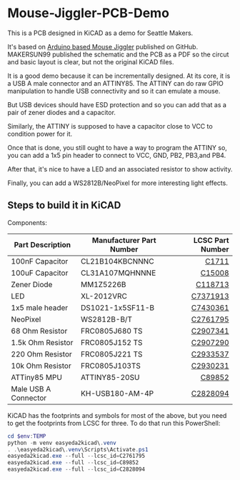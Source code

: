 # Mouse-Jiggler-PCB-Demo
This is a PCB designed in KiCAD as a demo for Seattle Makers.

It's based on [Arduino based Mouse Jiggler](https://github.com/MAKERSUN99/MAUS) 
published on GitHub. MAKERSUN99 published the schematic and the PCB as
a PDF so the circut and basic layout is clear, but not the original KiCAD
files.

It is a good demo because it can be incrementally designed. At its core,
it is a USB A male connector and an ATTINY85. The ATTINY can do raw GPIO
manipulation to handle USB connectivity and so it can emulate a mouse.

But USB devices should have ESD protection and so you can add that as a
pair of zener diodes and a capacitor.

Similarly, the ATTINY is supposed to have a capacitor close to VCC to condition
power for it.

Once that is done, you still ought to have a way to program the ATTINY so, you
can add a 1x5 pin header to connect to VCC, GND, PB2, PB3,and PB4.

After that, it's nice to have a LED and an associated resistor to show
activity.

Finally, you can add a WS2812B/NeoPixel for more interesting light effects.

## Steps to build it in KiCAD
Components:

|Part Description|Manufacturer Part Number|LCSC Part Number|
|-|-|-:|
|100nF Capacitor|CL21B104KBCNNNC|[C1711](https://www.lcsc.com/datasheet/lcsc_datasheet_2304140030_Samsung-Electro-Mechanics-CL21B104KBCNNNC_C1711.pdf)|
|100uF Capacitor|CL31A107MQHNNNE|[C15008](https://www.lcsc.com/datasheet/lcsc_datasheet_2304140030_Samsung-Electro-Mechanics-CL31A107MQHNNNE_C15008.pdf)|
|Zener Diode|MM1Z5226B|[C118713](https://www.lcsc.com/datasheet/lcsc_datasheet_2304140030_ST-Semtech-MM1Z5226B_C118713.pdf)|
|LED|XL-2012VRC|[C7371913](https://www.lcsc.com/datasheet/lcsc_datasheet_2402181500_XINGLIGHT-XL-2012VRC_C7371913.pdf)|
|1x5 male header|DS1021-1x5SF11-B|[C7430361](https://www.lcsc.com/datasheet/lcsc_datasheet_2312201431_CONNFLY-Elec-DS1021-1x5SF11-B_C7430361.pdf)|
|NeoPixel|WS2812B-B/T|[C2761795](https://www.lcsc.com/datasheet/lcsc_datasheet_2106062036_Worldsemi-WS2812B-B-T_C2761795.pdf)|
|68 Ohm Resistor|FRC0805J680 TS|[C2907341](https://www.lcsc.com/datasheet/lcsc_datasheet_2308241947_FOJAN-FRC0805J680-TS_C2907341.pdf)|
|1.5k Ohm Resistor|FRC0805J152 TS|[C2907290](https://www.lcsc.com/datasheet/lcsc_datasheet_2308241947_FOJAN-FRC0805J152-TS_C2907290.pdf)|
|220 Ohm Resistor|FRC0805J221 TS|[C2933537](https://www.lcsc.com/datasheet/lcsc_datasheet_2308241113_FOJAN-FRC0805J221-TS_C2933537.pdf)|
|10k Ohm Resistor|FRC0805J103TS|[C2930231](https://www.lcsc.com/datasheet/lcsc_datasheet_2308241947_FOJAN-FRC0805J103TS_C2930231.pdf)|
|ATTiny85 MPU|ATTINY85-20SU|[C89852](https://www.lcsc.com/datasheet/lcsc_datasheet_2011170235_Microchip-Tech-ATTINY85-20SU_C89852.pdf)|
|Male USB A Connector|KH-USB180-AM-4P|[C2828094](https://www.lcsc.com/datasheet/lcsc_datasheet_2105241835_Shenzhen-Kinghelm-Elec-KH-USB180-AM-4P_C2828094.pdf)|

KiCAD has the footprints and symbols for most of the above, but you need
to get the footprints from LCSC for three. To do that run this PowerShell:

``` powershell
cd $env:TEMP
python -m venv easyeda2kicad\.venv
. .\easyeda2kicad\.venv\Scripts\Activate.ps1
easyeda2kicad.exe --full --lcsc_id=C2761795
easyeda2kicad.exe --full --lcsc_id=C89852
easyeda2kicad.exe --full --lcsc_id=C2828094
```
